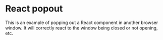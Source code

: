 React popout
============

This is an example of popping out a React component in another browser window. It will correctly react to the window being closed or not opening, etc.
